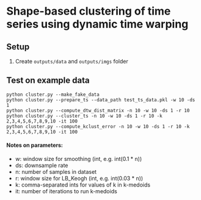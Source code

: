 # Shape-based clustering of time series using dynamic time warping

## Setup
1. Create `outputs/data` and `outputs/imgs` folder


## Test on example data
```
python cluster.py --make_fake_data
python cluster.py --prepare_ts --data_path test_ts_data.pkl -w 10 -ds 1
python cluster.py --compute_dtw_dist_matrix -n 10 -w 10 -ds 1 -r 10
python cluster.py --cluster_ts -n 10 -w 10 -ds 1 -r 10 -k 2,3,4,5,6,7,8,9,10 -it 100
python cluster.py --compute_kclust_error -n 10 -w 10 -ds 1 -r 10 -k 2,3,4,5,6,7,8,9,10 -it 100
```
#### Notes on parameters:
- w: window size for smoothing (int, e.g. int(0.1 * n))
- ds: downsample rate
- n: number of samples in dataset
- r: window size for LB_Keogh (int, e.g. int(0.03 * n))
- k: comma-separated ints for values of k in k-medoids
- it: number of iterations to run k-medoids